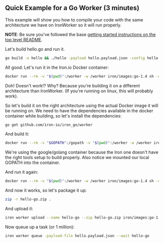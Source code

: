 ## Quick Example for a Go Worker (3 minutes)

This example will show you how to compile your code with the same architecture we have on IronWorker so it will
run properly.

**NOTE**: Be sure you've followed the base [getting started instructions on the top level README](https://github.com/iron-io/dockerworker). 

Let's build hello.go and run it.

```sh
go build -o hello && ./hello -payload hello.payload.json -config hello.config.yml -id 123
```

All good. Let's run it in the Iron.io Docker container:

```sh
docker run --rm -v "$(pwd)":/worker -w /worker iron/images:go-1.4 sh -c './hello -payload hello.payload.json -config hello.config.yml -id 123'
```

Doh!  Doesn't work!?  Why? Because you're building it on a different architecture than IronWorker. (If you're running on linux, this will probably work). 

So let's build it on the right architecture using the actual Docker image it will be running on. We need to have the
dependencies available in the docker container while building, so let's install the dependencies:

```sh
go get github.com/iron-io/iron_go/worker
```

And build it:

```sh
docker run --rm -v "$GOPATH":/gopath -v "$(pwd)":/worker -w /worker iron/images:go-1.4 sh -c 'go build -o hello'
```

We're using the google/golang container because the Iron one doesn't have the right tools setup to build properly. 
Also notice we mounted our local GOPATH into the container. 

And run it again:

```sh
docker run --rm -v "$(pwd)":/worker -w /worker iron/images:go-1.4 sh -c './hello -payload hello.payload.json -config hello.config.yml -id 123'
```

And now it works, so let's package it up:

```sh
zip -r hello-go.zip .
```

And upload it:

```sh
iron worker upload --name hello-go --zip hello-go.zip iron/images:go-1.4 ./hello
```

Now queue up a task (or 1 million):

```sh
iron worker queue -payload-file hello.payload.json --wait hello-go
```
